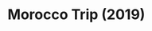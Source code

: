 ---
layout: photo_gallery
title: Morocco Trip (2019)
description: Morocco Trip (2019). Shot with Fuji XT-2.
photos:
  - image: https://dkershner-photography.s3.amazonaws.com/morocco-2019/tangier.jpg
  - image: https://dkershner-photography.s3.amazonaws.com/morocco-2019/grocery.jpg
  - image: https://dkershner-photography.s3.amazonaws.com/morocco-2019/ladies.jpg
  - image: https://dkershner-photography.s3.amazonaws.com/morocco-2019/cat.jpg
  - image: https://dkershner-photography.s3.amazonaws.com/morocco-2019/road.jpg
  - image: https://dkershner-photography.s3.amazonaws.com/morocco-2019/mosque.jpg
---